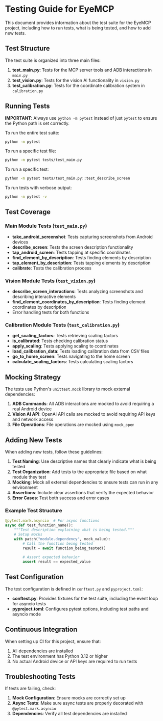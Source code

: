 # Testing Guide for EyeMCP

This document provides information about the test suite for the EyeMCP project, including how to run tests, what is being tested, and how to add new tests.

## Test Structure

The test suite is organized into three main files:

1. **test_main.py**: Tests for the MCP server tools and ADB interactions in `main.py`
2. **test_vision.py**: Tests for the vision AI functionality in `vision.py`
3. **test_calibration.py**: Tests for the coordinate calibration system in `calibration.py`

## Running Tests

**IMPORTANT**: Always use `python -m pytest` instead of just `pytest` to ensure the Python path is set correctly.

To run the entire test suite:

```bash
python -m pytest
```

To run a specific test file:

```bash
python -m pytest tests/test_main.py
```

To run a specific test:

```bash
python -m pytest tests/test_main.py::test_describe_screen
```

To run tests with verbose output:

```bash
python -m pytest -v
```

## Test Coverage

### Main Module Tests (`test_main.py`)

- **take_android_screenshot**: Tests capturing screenshots from Android devices
- **describe_screen**: Tests the screen description functionality
- **tap_android_screen**: Tests tapping at specific coordinates
- **find_element_by_description**: Tests finding elements by description
- **tap_element_by_description**: Tests tapping elements by description
- **calibrate**: Tests the calibration process

### Vision Module Tests (`test_vision.py`)

- **describe_screen_interactions**: Tests analyzing screenshots and describing interactive elements
- **find_element_coordinates_by_description**: Tests finding element coordinates by description
- Error handling tests for both functions

### Calibration Module Tests (`test_calibration.py`)

- **get_scaling_factors**: Tests retrieving scaling factors
- **is_calibrated**: Tests checking calibration status
- **apply_scaling**: Tests applying scaling to coordinates
- **load_calibration_data**: Tests loading calibration data from CSV files
- **go_to_home_screen**: Tests navigating to the home screen
- **calculate_scaling_factors**: Tests calculating scaling factors

## Mocking Strategy

The tests use Python's `unittest.mock` library to mock external dependencies:

1. **ADB Commands**: All ADB interactions are mocked to avoid requiring a real Android device
2. **Vision AI API**: OpenAI API calls are mocked to avoid requiring API keys and network access
3. **File Operations**: File operations are mocked using `mock_open`

## Adding New Tests

When adding new tests, follow these guidelines:

1. **Test Naming**: Use descriptive names that clearly indicate what is being tested
2. **Test Organization**: Add tests to the appropriate file based on what module they test
3. **Mocking**: Mock all external dependencies to ensure tests can run in any environment
4. **Assertions**: Include clear assertions that verify the expected behavior
5. **Error Cases**: Test both success and error cases

### Example Test Structure

```python
@pytest.mark.asyncio  # For async functions
async def test_function_name():
    """Test description explaining what is being tested."""
    # Setup mocks
    with patch("module.dependency", mock_value):
        # Call the function being tested
        result = await function_being_tested()
        
        # Assert expected behavior
        assert result == expected_value
```

## Test Configuration

The test configuration is defined in `conftest.py` and `pyproject.toml`:

- **conftest.py**: Provides fixtures for the test suite, including the event loop for asyncio tests
- **pyproject.toml**: Configures pytest options, including test paths and asyncio mode

## Continuous Integration

When setting up CI for this project, ensure that:

1. All dependencies are installed
2. The test environment has Python 3.12 or higher
3. No actual Android device or API keys are required to run tests

## Troubleshooting Tests

If tests are failing, check:

1. **Mock Configuration**: Ensure mocks are correctly set up
2. **Async Tests**: Make sure async tests are properly decorated with `@pytest.mark.asyncio`
3. **Dependencies**: Verify all test dependencies are installed
